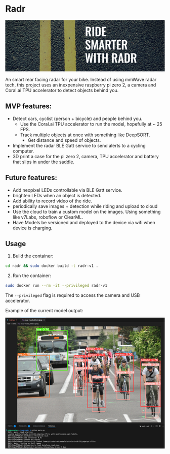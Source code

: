 # Radr

![radr](images/radr.png)

An smart rear facing radar for your bike. Instead of using mmWave radar tech, this project uses an inexpensive raspberry pi zero 2, a camera and Coral.ai TPU accelerator to detect objects behind you.

## MVP features:
- Detect cars, cyclist (person + bicycle) and people behind you.
    - Use the Coral.ai TPU accelerator to run the model, hopefully at ~ 25 FPS.
    - Track multiple objects at once with something like DeepSORT.
        - Get distance and speed of objects.
- Implement the radar BLE Gatt service to send alerts to a cycling computer.
- 3D print a case for the pi zero 2, camera, TPU accelerator and battery that slips in under the saddle.

## Future features:
- Add neopixel LEDs controllable via BLE Gatt service.
- brighten LEDs when an object is detected.
- Add ability to record video of the ride.
- periodically save images + detection while riding and upload to cloud
- Use the cloud to train a custom model on the images. Using something like v7Labs, roboflow or ClearML.
- Have Models be versioned and deployed to the device via wifi when device is charging.

## Usage
1. Build the container:
```bash
cd radr && sudo docker build -t radr-v1 .
```
2. Run the container:
```bash
sudo docker run --rm -it --privileged radr-v1
```
The `--privileged` flag is required to access the camera and USB accelerator.

Example of the current model output:

![object detection on road image](images/predict.png)
